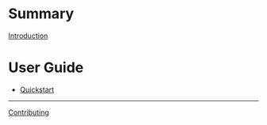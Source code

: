 # Summary

[Introduction](./introduction.md)

# User Guide

- [Quickstart](./quickstart.md)

---

[Contributing](./developing.md)

